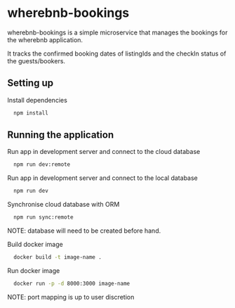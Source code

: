 # wherebnb-bookings

wherebnb-bookings is a simple microservice that manages the bookings for the wherebnb application.

It tracks the confirmed booking dates of listingIds and the checkIn status of the guests/bookers. 

## Setting up 

Install dependencies
```sh
  npm install
```

## Running the application
Run app in development server and connect to the cloud database
```sh
  npm run dev:remote 
```
Run app in development server and connect to the local database
```sh
  npm run dev 
```

Synchronise cloud database with ORM
```sh
  npm run sync:remote
```

NOTE: database will need to be created before hand.

Build docker image 
```sh
  docker build -t image-name .
```
Run docker image 

```sh
  docker run -p -d 8000:3000 image-name
```

NOTE: port mapping is up to user discretion

